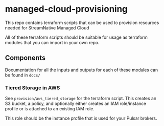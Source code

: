 # managed-cloud-provisioning
This repo contains terraform scripts that can be used to provision resources needed for StreamNative Managed Cloud

All of these terraform scripts should be suitable for usage as terraform modules that you can import in your own repo.


## Components

Documentation for all the inputs and outputs for each of these modules can be found in `docs/`

### Tiered Storage in AWS

See `provision/aws_tiered_storage` for the terraform script. This creates an S3 bucket, a policy, and optionally either creates an IAM role/instance profile or is attached to an existing IAM role.

This role should be the instance profile that is used for your Pulsar brokers.


